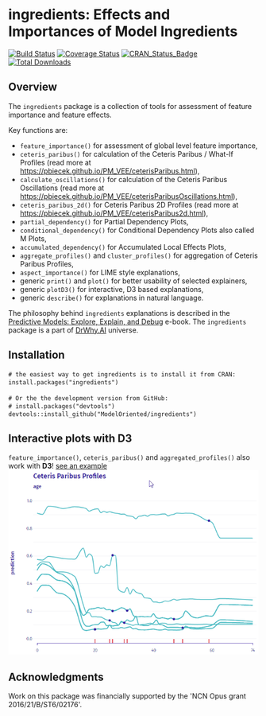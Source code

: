 # ingredients: Effects and Importances of Model Ingredients

[![Build Status](https://api.travis-ci.org/ModelOriented/ingredients.png)](https://travis-ci.org/ModelOriented/ingredients)
[![Coverage
Status](https://img.shields.io/codecov/c/github/ModelOriented/ingredients/master.svg)](https://codecov.io/github/ModelOriented/ingredients?branch=master)
[![CRAN_Status_Badge](http://www.r-pkg.org/badges/version/ingredients)](https://cran.r-project.org/package=ingredients)
[![Total Downloads](http://cranlogs.r-pkg.org/badges/grand-total/ingredients?color=orange)](http://cranlogs.r-pkg.org/badges/grand-total/ingredients)

## Overview

The `ingredients` package is a collection of tools for assessment of feature importance and feature effects.

Key functions are: 

* `feature_importance()` for assessment of global level feature importance, 
* `ceteris_paribus()` for calculation of the Ceteris Paribus / What-If Profiles (read more at https://pbiecek.github.io/PM_VEE/ceterisParibus.html),
* `calculate_oscillations()` for calculation of the Ceteris Paribus Oscillations (read more at https://pbiecek.github.io/PM_VEE/ceterisParibusOscillations.html),
* `ceteris_paribus_2d()` for Ceteris Paribus 2D Profiles  (read more at https://pbiecek.github.io/PM_VEE/ceterisParibus2d.html),
* `partial_dependency()` for Partial Dependency Plots,
* `conditional_dependency()` for Conditional Dependency Plots also called M Plots,
* `accumulated_dependency()` for Accumulated Local Effects Plots,
* `aggregate_profiles()` and `cluster_profiles()` for aggregation of Ceteris Paribus Profiles,
* `aspect_importance()` for LIME style explanations,
* generic `print()` and `plot()` for better usability of selected explainers,
* generic `plotD3()` for interactive, D3 based explanations,
* generic `describe()` for explanations in natural language.
 
The philosophy behind `ingredients` explanations is described in the [Predictive Models: Explore, Explain, and Debug](https://pbiecek.github.io/PM_VEE/) e-book. The `ingredients` package is a part of [DrWhy.AI](http://DrWhy.AI) universe. 


## Installation

```{r}
# the easiest way to get ingredients is to install it from CRAN:
install.packages("ingredients")

# Or the the development version from GitHub:
# install.packages("devtools")
devtools::install_github("ModelOriented/ingredients")
```

## Interactive plots with D3

`feature_importance()`, `ceteris_paribus()` and `aggregated_profiles()` also work with **D3**! 
[see an example](https://modeloriented.github.io/ingredients/ceterisParibusDemo.html) 
![plotD3](images/demo.gif)


## Acknowledgments

Work on this package was financially supported by the 'NCN Opus grant 2016/21/B/ST6/02176'.
    
